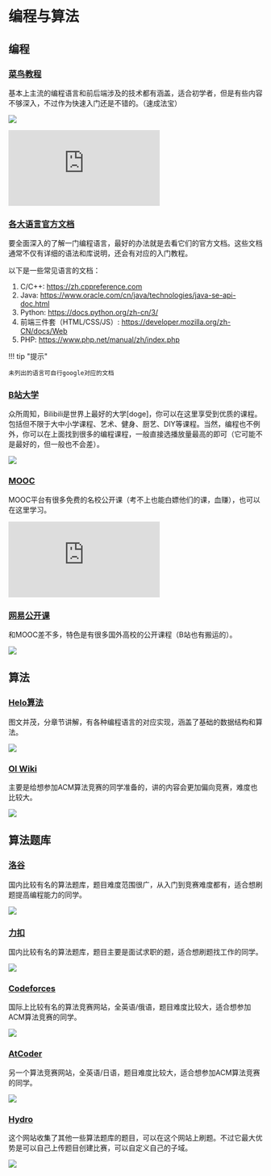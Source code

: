# 编程与算法

## 编程

### [**菜鸟教程**](https://www.runoob.com/)
基本上主流的编程语言和前后端涉及的技术都有涵盖，适合初学者，但是有些内容不够深入，不过作为快速入门还是不错的。（速成法宝）
   
![](http://image.thum.io/get/https://www.runoob.com/)

![](http://image.thum.io/get/https://www.runoob.com/python3/python3-dictionary.html)

### [**各大语言官方文档**](https://tool.oschina.net/apidocs)

要全面深入的了解一门编程语言，最好的办法就是去看它们的官方文档。这些文档通常不仅有详细的语法和库说明，还会有对应的入门教程。  

以下是一些常见语言的文档：

1. C/C++: https://zh.cppreference.com
2. Java: https://www.oracle.com/cn/java/technologies/java-se-api-doc.html
3. Python: https://docs.python.org/zh-cn/3/
4. 前端三件套（HTML/CSS/JS）: https://developer.mozilla.org/zh-CN/docs/Web
5. PHP: https://www.php.net/manual/zh/index.php

!!! tip "提示"

    未列出的语言可自行google对应的文档

### [**B站大学**](https://www.bilibili.com/)

众所周知，Bilibili是世界上最好的大学[doge]，你可以在这里享受到优质的课程。包括但不限于大中小学课程、艺术、健身、厨艺、DIY等课程。当然，编程也不例外，你可以在上面找到很多的编程课程，一般直接选播放量最高的即可（它可能不是最好的，但一般也不会差）。

![](http://image.thum.io/get/https://search.bilibili.com/all?keyword=C%2B%2B)

### [**MOOC**](https://www.icourse163.org/)

MOOC平台有很多免费的名校公开课（考不上也能白嫖他们的课，血赚），也可以在这里学习。

![](http://image.thum.io/get/https://www.icourse163.org/search.htm?search=java#/)

### [**网易公开课**](https://open.163.com/)

和MOOC差不多，特色是有很多国外高校的公开课程（B站也有搬运的）。

![](http://image.thum.io/get/https://open.163.com/newview/search/mit)




## 算法

### [**Helo算法**](https://www.hello-algo.com/)
图文并茂，分章节讲解，有各种编程语言的对应实现，涵盖了基础的数据结构和算法。

![](http://image.thum.io/get/https://www.hello-algo.com/chapter_heap/heap/)

### [**OI Wiki**](https://oi.wiki/)
主要是给想参加ACM算法竞赛的同学准备的，讲的内容会更加偏向竞赛，难度也比较大。

![](http://image.thum.io/get/https://oi.wiki/graph/mst/)





## 算法题库

### [**洛谷**](https://www.luogu.com.cn/)

国内比较有名的算法题库，题目难度范围很广，从入门到竞赛难度都有，适合想刷题提高编程能力的同学。

![](http://image.thum.io/get/https://www.luogu.com.cn/problem/P1000)  


### [**力扣**](https://leetcode.cn/)

国内比较有名的算法题库，题目主要是面试求职的题，适合想刷题找工作的同学。
   
![](http://image.thum.io/get/https://leetcode.cn/problems/longest-substring-without-repeating-characters/)

### [**Codeforces**](https://codeforces.com/)

国际上比较有名的算法竞赛网站，全英语/俄语，题目难度比较大，适合想参加ACM算法竞赛的同学。
   
![](http://image.thum.io/get/https://codeforces.com/problemset/problem/1914/E1)

### [**AtCoder**](https://atcoder.jp/)

另一个算法竞赛网站，全英语/日语，题目难度比较大，适合想参加ACM算法竞赛的同学。

![](http://image.thum.io/get/https://atcoder.jp/contests/agc065/tasks/agc065_a)


### [**Hydro**](https://hydro.ac/)
这个网站收集了其他一些算法题库的题目，可以在这个网站上刷题。不过它最大优势是可以自己上传题目创建比赛，可以自定义自己的子域。

![](http://image.thum.io/get/https://hydro.ac/p/SFCR2A)